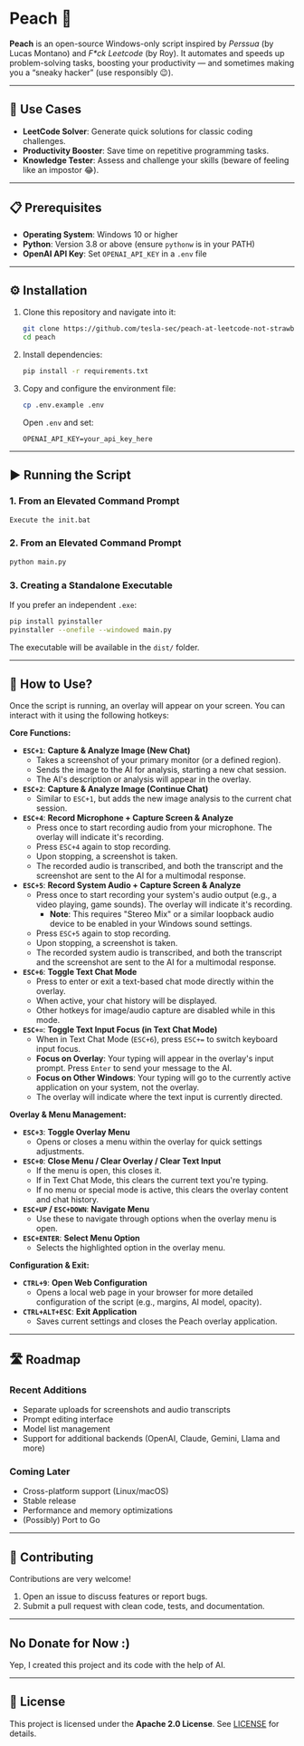 # Peach 🍑

**Peach** is an open-source Windows-only script inspired by *Perssua* (by Lucas Montano) and *F\*ck Leetcode* (by Roy). It automates and speeds up problem-solving tasks, boosting your productivity — and sometimes making you a “sneaky hacker” (use responsibly 😉).

---

## 🚀 Use Cases

* **LeetCode Solver**: Generate quick solutions for classic coding challenges.
* **Productivity Booster**: Save time on repetitive programming tasks.
* **Knowledge Tester**: Assess and challenge your skills (beware of feeling like an impostor 😂).

---

## 📋 Prerequisites

* **Operating System**: Windows 10 or higher
* **Python**: Version 3.8 or above (ensure `pythonw` is in your PATH)
* **OpenAI API Key**: Set `OPENAI_API_KEY` in a `.env` file

---

## ⚙️ Installation

1. Clone this repository and navigate into it:

   ```bash
   git clone https://github.com/tesla-sec/peach-at-leetcode-not-strawberry peach
   cd peach
   ```
2. Install dependencies:

   ```bash
   pip install -r requirements.txt
   ```
3. Copy and configure the environment file:

   ```bash
   cp .env.example .env
   ```

   Open `.env` and set:

   ```dotenv
   OPENAI_API_KEY=your_api_key_here
   ```

---

## ▶️ Running the Script
### 1. From an Elevated Command Prompt
```bash
Execute the init.bat
```
### 2. From an Elevated Command Prompt

```bash
python main.py
```

### 3. Creating a Standalone Executable

If you prefer an independent `.exe`:

```bash
pip install pyinstaller
pyinstaller --onefile --windowed main.py
```

The executable will be available in the `dist/` folder.

---

## 📓 How to Use?

Once the script is running, an overlay will appear on your screen. You can interact with it using the following hotkeys:

**Core Functions:**

* **`ESC+1`**: **Capture & Analyze Image (New Chat)**
    * Takes a screenshot of your primary monitor (or a defined region).
    * Sends the image to the AI for analysis, starting a new chat session.
    * The AI's description or analysis will appear in the overlay.
* **`ESC+2`**: **Capture & Analyze Image (Continue Chat)**
    * Similar to `ESC+1`, but adds the new image analysis to the current chat session.
* **`ESC+4`**: **Record Microphone + Capture Screen & Analyze**
    * Press once to start recording audio from your microphone. The overlay will indicate it's recording.
    * Press `ESC+4` again to stop recording.
    * Upon stopping, a screenshot is taken.
    * The recorded audio is transcribed, and both the transcript and the screenshot are sent to the AI for a multimodal response.
* **`ESC+5`**: **Record System Audio + Capture Screen & Analyze**
    * Press once to start recording your system's audio output (e.g., a video playing, game sounds). The overlay will indicate it's recording.
        * **Note**: This requires "Stereo Mix" or a similar loopback audio device to be enabled in your Windows sound settings.
    * Press `ESC+5` again to stop recording.
    * Upon stopping, a screenshot is taken.
    * The recorded system audio is transcribed, and both the transcript and the screenshot are sent to the AI for a multimodal response.
* **`ESC+6`**: **Toggle Text Chat Mode**
    * Press to enter or exit a text-based chat mode directly within the overlay.
    * When active, your chat history will be displayed.
    * Other hotkeys for image/audio capture are disabled while in this mode.
* **`ESC+=`**: **Toggle Text Input Focus (in Text Chat Mode)**
    * When in Text Chat Mode (`ESC+6`), press `ESC+=` to switch keyboard input focus.
    * **Focus on Overlay**: Your typing will appear in the overlay's input prompt. Press `Enter` to send your message to the AI.
    * **Focus on Other Windows**: Your typing will go to the currently active application on your system, not the overlay.
    * The overlay will indicate where the text input is currently directed.

**Overlay & Menu Management:**

* **`ESC+3`**: **Toggle Overlay Menu**
    * Opens or closes a menu within the overlay for quick settings adjustments.
* **`ESC+0`**: **Close Menu / Clear Overlay / Clear Text Input**
    * If the menu is open, this closes it.
    * If in Text Chat Mode, this clears the current text you're typing.
    * If no menu or special mode is active, this clears the overlay content and chat history.
* **`ESC+UP` / `ESC+DOWN`**: **Navigate Menu**
    * Use these to navigate through options when the overlay menu is open.
* **`ESC+ENTER`**: **Select Menu Option**
    * Selects the highlighted option in the overlay menu.

**Configuration & Exit:**

* **`CTRL+9`**: **Open Web Configuration**
    * Opens a local web page in your browser for more detailed configuration of the script (e.g., margins, AI model, opacity).
* **`CTRL+ALT+ESC`**: **Exit Application**
    * Saves current settings and closes the Peach overlay application.

---

## 🛣️ Roadmap

### Recent Additions

* Separate uploads for screenshots and audio transcripts
* Prompt editing interface
* Model list management
* Support for additional backends (OpenAI, Claude, Gemini, Llama and more)

### Coming Later

* Cross-platform support (Linux/macOS)
* Stable release
* Performance and memory optimizations
* (Possibly) Port to Go

---

## 🤝 Contributing

Contributions are very welcome!

1. Open an issue to discuss features or report bugs.
2. Submit a pull request with clean code, tests, and documentation.

---
## No Donate for Now :)

Yep, I created this project and its code with the help of AI.

---
## 📄 License

This project is licensed under the **Apache 2.0 License**. See [LICENSE](LICENSE) for details.
